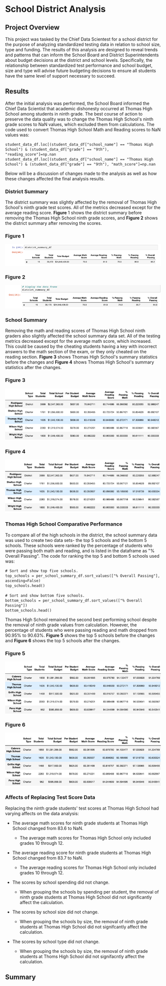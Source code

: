 # School District Analysis

## Project Overview

This project was tasked by the Chief Data Scientest for a school district for the purpose of analyzing standardized testing data in relation to school size, type and funding. The results of this analysis are designed to reveal trends and patterns that can inform the School Board and District Superintendents about budget decisions at the district and school levels. Specifically, the relationship between standardized test performance and school budget, size and type will advise future budgeting decisions to ensure all students have the same level of support necessary to succeed.

## Results

After the initial analysis was performed, the School Board informed the Chief Data Scientist that academic dishonesty occurred at Thomas High School among students in ninth grade. The best course of action to preserve the data quality was to change the Thomas High School's ninth grade scores to NaN values, which excluded them from calculations. The code used to convert Thomas High School Math and Reading scores to NaN values was:
```
student_data_df.loc[(student_data_df["school_name"] == "Thomas High School") & (student_data_df["grade"] == "9th"), "reading_score"]=np.nan
student_data_df.loc[(student_data_df["school_name"] == "Thomas High School") & (student_data_df["grade"] == "9th"), "math_score"]=np.nan
```
Below will be a discussion of changes made to the analysis as well as how these changes affected the final analysis results. 

### District Summary

The district summary was slightly affected by the removal of Thomas High School's ninth grade test scores. All of the metrics decreased except for the average reading score. **Figure** 1 shows the district summary before removing the Thomas High School ninth grade scores, and **Figure 2** shows the district summary after removing the scores.

### Figure 1
![](Images/District_Summary_Before.png)

### Figure 2
![](Images/District_Summary_After.png)

### School Summary

Removing the math and reading scores of Thomas High School ninth graders also slightly affected the school summary data set. All of the testing metrics decreased except for the average math score, which increased. This could be caused by the cheating students having a key with incorrect answers to the math section of the exam, or they only cheated on the reading section. **Figure 3** shows Thomas High School's summary statistics before the changes and **Figure 4** shows Thomas High School's summary statistics after the changes. 

### Figure 3
![](Images/School_Summary_Before.png)

### Figure 4
![](Images/School_Summary_After.png)

### Thomas High School Comparative Performance

To compare all of the high schools in the district, the school summary data was used to create two data sets- the top 5 schools and the bottom 5 schools. These schools were ranked by the percentage of students who were passing both math and reading, and is listed in the dataframe as "% Overall Passing". The code for ranking the top 5 and bottom 5 schools used was:
```
# Sort and show top five schools.
top_schools = per_school_summary_df.sort_values(["% Overall Passing"], ascending=False)
top_schools.head()

# Sort and show bottom five schools.
bottom_schools = per_school_summary_df.sort_values(["% Overall Passing"])
bottom_schools.head()
```
Thomas High School remained the second best performing school despite the removal of ninth grade values from calculation. However, the percentage of students who were passing reading and math dropped from 90.95% to 90.63%. **Figure 5** shows the top 5 schools before the changes and **Figure 6** shows the top 5 schools after the changes. 

### Figure 5
![](Images/Top_5_Schools_Before.png)

### Figure 6
![](Images/Top_5_Schools_After.png)

### Affects of Replacing Test Score Data

Replacing the ninth grade students' test scores at Thomas High School had varying affects on the data analysis:

- The average math scores for ninth grade students at Thomas High School changed from 83.6 to NaN.

  - The average math scores for Thomas High School only included grades 10 through 12. 
  
- The average reading score for ninth grade students at Thomas High School changed from 83.7 to NaN.

  - The average reading scores for Thomas High School only included grades 10 through 12.

- The scores by school spending did not change.

  - When grouping the schools by spending per student, the removal of ninth grade students at Thomas High School did not significantly affect the calculation.
  
- The scores by school size did not change.

  - When grouping the schools by size, the removal of ninth grade students at Thomas High School did not signifcantly affect the calculation. 
  
- The scores by school type did not change.

  - When grouping the schools by size, the removal of ninth grade students at Thoms High School did not signifacntly affect the calculation. 
  
## Summary


